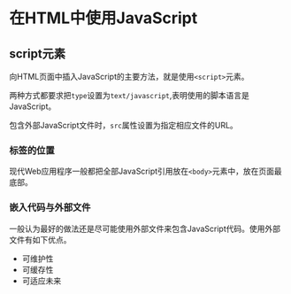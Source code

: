# 在HTML中使用JavaScript

## script元素

向HTML页面中插入JavaScript的主要方法，就是使用`<script>`元素。

两种方式都要求把`type`设置为`text/javascript`,表明使用的脚本语言是JavaScript。

包含外部JavaScript文件时，`src`属性设置为指定相应文件的URL。

### 标签的位置

现代Web应用程序一般都把全部JavaScript引用放在`<body>`元素中，放在页面最底部。

### 嵌入代码与外部文件

一般认为最好的做法还是尽可能使用外部文件来包含JavaScript代码。使用外部文件有如下优点。

- 可维护性
- 可缓存性
- 可适应未来


